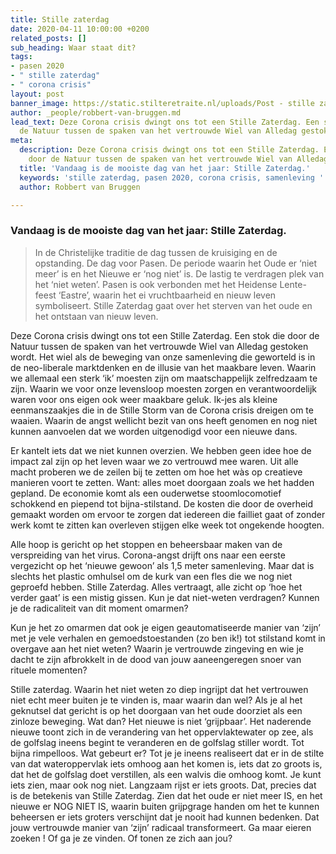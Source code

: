```yaml
---
title: Stille zaterdag
date: 2020-04-11 10:00:00 +0200
related_posts: []
sub_heading: Waar staat dit?
tags:
- pasen 2020
- " stille zaterdag"
- " corona crisis"
layout: post
banner_image: https://static.stilteretraite.nl/uploads/Post - stille zaterdag 2020.jpg
author: _people/robbert-van-bruggen.md
lead_text: Deze Corona crisis dwingt ons tot een Stille Zaterdag. Een stok die door
  de Natuur tussen de spaken van het vertrouwde Wiel van Alledag gestoken wordt.
meta:
  description: Deze Corona crisis dwingt ons tot een Stille Zaterdag. Een stok die
    door de Natuur tussen de spaken van het vertrouwde Wiel van Alledag gestoken wordt.
  title: 'Vandaag is de mooiste dag van het jaar: Stille Zaterdag.'
  keywords: 'stille zaterdag, pasen 2020, corona crisis, samenleving '
  author: Robbert van Bruggen

---
```

### Vandaag is de mooiste dag van het jaar: Stille Zaterdag.

> In de Christelijke traditie de dag tussen de kruisiging en de opstanding. De dag voor Pasen. De periode waarin het Oude er ‘niet meer’ is en het Nieuwe er ‘nog niet’ is. De lastig te verdragen plek van het ‘niet weten’. Pasen is ook verbonden met het Heidense Lente-feest ‘Eastre’, waarin het ei vruchtbaarheid en nieuw leven symboliseert. Stille Zaterdag gaat over het sterven van het oude en het ontstaan van nieuw leven.

Deze Corona crisis dwingt ons tot een Stille Zaterdag. Een stok die door de Natuur tussen de spaken van het vertrouwde Wiel van Alledag gestoken wordt. Het wiel als de beweging van onze samenleving die geworteld is in de neo-liberale marktdenken en de illusie van het maakbare leven. Waarin we allemaal een sterk ‘ik’ moesten zijn om maatschappelijk zelfredzaam te zijn. Waarin we voor onze levensloop moesten zorgen en verantwoordelijk waren voor ons eigen ook weer maakbare geluk. Ik-jes als kleine eenmanszaakjes die in de Stille Storm van de Corona crisis dreigen om te waaien. Waarin de angst wellicht bezit van ons heeft genomen en nog niet kunnen aanvoelen dat we worden uitgenodigd voor een nieuwe dans.

Er kantelt iets dat we niet kunnen overzien. We hebben geen idee hoe de impact zal zijn op het leven waar we zo vertrouwd mee waren. Uit alle macht proberen we de zeilen bij te zetten om hoe het wàs op creatieve manieren voort te zetten. Want: alles moet doorgaan zoals we het hadden gepland. De economie komt als een ouderwetse stoomlocomotief schokkend en piepend tot bijna-stilstand. De kosten die door de overheid gemaakt worden om ervoor te zorgen dat iedereen die failliet gaat of zonder werk komt te zitten kan overleven stijgen elke week tot ongekende hoogten.

Alle hoop is gericht op het stoppen en beheersbaar maken van de verspreiding van het virus. Corona-angst drijft ons naar een eerste vergezicht op het ‘nieuwe gewoon’ als 1,5 meter samenleving. Maar dat is slechts het plastic omhulsel om de kurk van een fles die we nog niet geproefd hebben. Stille Zaterdag. Alles vertraagt, alle zicht op ‘hoe het verder gaat’ is een mistig gissen. Kun je dat niet-weten verdragen? Kunnen je de radicaliteit van dit moment omarmen?

Kun je het zo omarmen dat ook je eigen geautomatiseerde manier van ‘zijn’ met je vele verhalen en gemoedstoestanden (zo ben ik!) tot stilstand komt in overgave aan het niet weten? Waarin je vertrouwde zingeving en wie je dacht te zijn afbrokkelt in de dood van jouw aaneengeregen snoer van rituele momenten?

Stille zaterdag. Waarin het niet weten zo diep ingrijpt dat het vertrouwen niet echt meer buiten je te vinden is, maar waarin dan wel? Als je al het geknutsel dat gericht is op het doorgaan van het oude doorziet als een zinloze beweging. Wat dan? Het nieuwe is niet ‘grijpbaar’. Het naderende nieuwe toont zich in de verandering van het oppervlaktewater op zee, als de golfslag ineens begint te veranderen en de golfslag stiller wordt. Tot bijna rimpelloos. Wat gebeurt er? Tot je je ineens realiseert dat er in de stilte van dat wateroppervlak iets omhoog aan het komen is, iets dat zo groots is, dat het de golfslag doet verstillen, als een walvis die omhoog komt. Je kunt iets zien, maar ook nog niet. Langzaam rijst er iets groots. Dat, precies dat is de betekenis van Stille Zaterdag. Zien dat het oude er niet meer IS, en het nieuwe er NOG NIET IS, waarin buiten grijpgrage handen om het te kunnen beheersen er iets groters verschijnt dat je nooit had kunnen bedenken. Dat jouw vertrouwde manier van ‘zijn’ radicaal transformeert. Ga maar eieren zoeken ! Of ga je ze vinden. Of tonen ze zich aan jou?